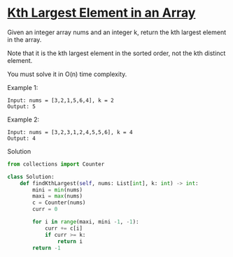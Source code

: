 # [Kth Largest Element in an Array](https://leetcode.com/problems/kth-largest-element-in-an-array/)

Given an integer array nums and an integer k, return the kth largest element in the array.

Note that it is the kth largest element in the sorted order, not the kth distinct element.

You must solve it in O(n) time complexity.

Example 1:
```
Input: nums = [3,2,1,5,6,4], k = 2
Output: 5
```
Example 2:
```
Input: nums = [3,2,3,1,2,4,5,5,6], k = 4
Output: 4
```
Solution
```python
from collections import Counter

class Solution:
    def findKthLargest(self, nums: List[int], k: int) -> int:
        mini = min(nums)
        maxi = max(nums)
        c = Counter(nums)
        curr = 0

        for i in range(maxi, mini -1, -1):
            curr += c[i]
            if curr >= k:
                return i
        return -1
```